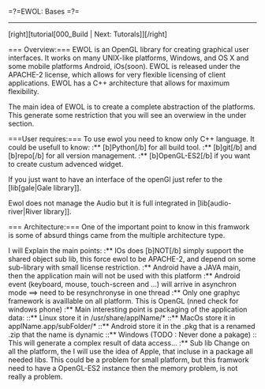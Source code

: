 =?=EWOL: Bases =?=
__________________________________________________
[right][tutorial[000_Build | Next: Tutorals]][/right]

=== Overview:===
EWOL is an OpenGL library for creating graphical user interfaces.
It works on many UNIX-like platforms, Windows, and OS X and some mobile platforms Android, iOs(soon).
EWOL is released under the APACHE-2 license, which allows for very flexible licensing of client applications.
EWOL has a C++ architecture that allows for maximum flexibility.

The main idea of EWOL is to create a complete abstraction of the platforms.
This generate some restriction that you will see an overwiew in the under section.

===User requires:===
To use ewol you need to know only C++ language. It could be usefull to know:
:** [b]Python[/b] for all build tool.
:** [b]git[/b] and [b]repo[/b] for all version management.
:** [b]OpenGL-ES2[/b] if you want to create custum advenced widget.

If you just want to have an interface of the openGl just refer to the [lib[gale|Gale library]].

Ewol does not manage the Audio but it is full integrated in [lib[audio-river|River library]].


=== Architecture:===
One of the important point to know in this framwork is some of absurd things came from the multiple architecture type.

I will Explain the main points:
:** IOs does [b]NOT[/b] simply support the shared object sub lib, this force ewol to be APACHE-2, and depend on some sub-library with small license restriction.
:** Android have a JAVA main, then the application main will not be used with this platform
:** Android event (keyboard, mouse, touch-screen and ...) will arrive in asynchron mode ==> need to be resynchronyse in one thread
:** Only one graphyc framework is availlable on all platform. This is OpenGL (nned check for windows phone)
:** Main interesting point is packaging of the application data:
::** Linux store it in /usr/share/applName/*
::** MacOs store it in applName.app/subFolder/*
::** Android store it in the .pkg that is a renamed .zip that the name is dynamic
::** Windows (TODO : Never done a pakage)
:: This will generate a complex result of data access...
:** Sub lib Change on all the platform, the I will use the idea of Apple, that incluse in a package all needed libs. This could be a problem for small platform, but this framwork need to have a OpenGL-ES2 instance then the memory problem, is not really a problem.


